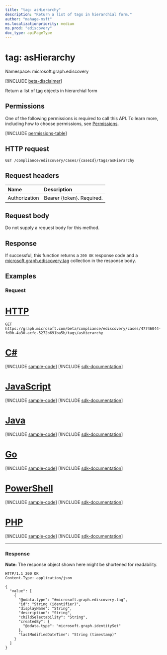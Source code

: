 ```yaml
---
title: "tag: asHierarchy"
description: "Return a list of tags in hierarchial form."
author: "mahage-msft"
ms.localizationpriority: medium
ms.prod: "ediscovery"
doc_type: apiPageType
---
```


# tag: asHierarchy

Namespace: microsoft.graph.ediscovery

[!INCLUDE [beta-disclaimer](../../includes/beta-disclaimer.md)]

Return a list of [tag](../resources/ediscovery-tag.md) objects in hierarchial form

## Permissions

One of the following permissions is required to call this API. To learn more, including how to choose permissions, see [Permissions](/graph/permissions-reference).

<!-- { "blockType": "permissions", "name": "ediscovery_tag_ashierarchy" } -->
[!INCLUDE [permissions-table](../includes/permissions/ediscovery-tag-ashierarchy-permissions.md)]

## HTTP request

<!-- {
  "blockType": "ignored"
}
-->

``` http
GET /compliance/ediscovery/cases/{caseId}/tags/asHierarchy
```

## Request headers

|Name|Description|
|:---|:---|
|Authorization|Bearer {token}. Required.|

## Request body

Do not supply a request body for this method.

## Response

If successful, this function returns a `200 OK` response code and a [microsoft.graph.ediscovery.tag](../resources/ediscovery-tag.md) collection in the response body.

## Examples

### Request


# [HTTP](#tab/http)
<!-- {
  "blockType": "request",
  "name": "tag_ashierarchy"
}
-->

``` http
GET https://graph.microsoft.com/beta/compliance/ediscovery/cases/47746044-fd0b-4a30-acfc-5272b691ba5b/tags/asHierarchy
```

# [C#](#tab/csharp)
[!INCLUDE [sample-code](../includes/snippets/csharp/tag-ashierarchy-csharp-snippets.md)]
[!INCLUDE [sdk-documentation](../includes/snippets/snippets-sdk-documentation-link.md)]

# [JavaScript](#tab/javascript)
[!INCLUDE [sample-code](../includes/snippets/javascript/tag-ashierarchy-javascript-snippets.md)]
[!INCLUDE [sdk-documentation](../includes/snippets/snippets-sdk-documentation-link.md)]

# [Java](#tab/java)
[!INCLUDE [sample-code](../includes/snippets/java/tag-ashierarchy-java-snippets.md)]
[!INCLUDE [sdk-documentation](../includes/snippets/snippets-sdk-documentation-link.md)]

# [Go](#tab/go)
[!INCLUDE [sample-code](../includes/snippets/go/tag-ashierarchy-go-snippets.md)]
[!INCLUDE [sdk-documentation](../includes/snippets/snippets-sdk-documentation-link.md)]

# [PowerShell](#tab/powershell)
[!INCLUDE [sample-code](../includes/snippets/powershell/tag-ashierarchy-powershell-snippets.md)]
[!INCLUDE [sdk-documentation](../includes/snippets/snippets-sdk-documentation-link.md)]

# [PHP](#tab/php)
[!INCLUDE [sample-code](../includes/snippets/php/tag-ashierarchy-php-snippets.md)]
[!INCLUDE [sdk-documentation](../includes/snippets/snippets-sdk-documentation-link.md)]

---

### Response

**Note:** The response object shown here might be shortened for readability.
<!-- {
  "blockType": "response",
  "truncated": true,
  "@odata.type": "Collection(microsoft.graph.ediscovery.tag)"
}
-->

``` http
HTTP/1.1 200 OK
Content-Type: application/json

{
  "value": [
    {
      "@odata.type": "#microsoft.graph.ediscovery.tag",
      "id": "String (identifier)",
      "displayName": "String",
      "description": "String",
      "childSelectability": "String",
      "createdBy": {
        "@odata.type": "microsoft.graph.identitySet"
      },
      "lastModifiedDateTime": "String (timestamp)"
    }
  ]
}
```
